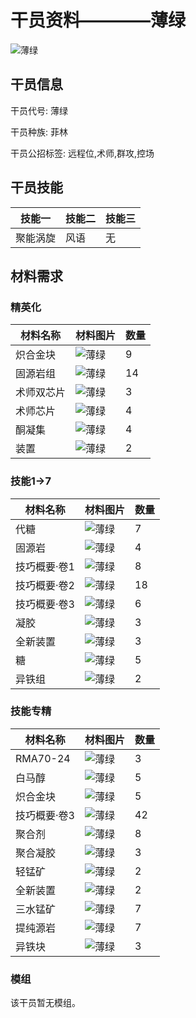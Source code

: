 # 干员资料————薄绿

![薄绿](./oprImages/薄绿.png)

## 干员信息

干员代号: 薄绿

干员种族: 菲林

干员公招标签: 远程位,术师,群攻,控场

## 干员技能

| 技能一       | 技能二   | 技能三 |
| ------------ | -------- | ------ |
| 聚能涡旋 | 风语 | 无 |

## 材料需求

### 精英化

| 材料名称      | 材料图片 | 数量  |
|---------|---------|-----|
| 炽合金块 | ![薄绿](./matIcons/炽合金块.png)  |   9  |
| 固源岩组 | ![薄绿](./matIcons/固源岩组.png)  |   14  |
| 术师双芯片 | ![薄绿](./matIcons/术师双芯片.png)  |   3  |
| 术师芯片 | ![薄绿](./matIcons/术师芯片.png)  |   4  |
| 酮凝集 | ![薄绿](./matIcons/酮凝集.png)  |   4  |
| 装置 | ![薄绿](./matIcons/装置.png)  |   2  |

### 技能1→7

| 材料名称      | 材料图片 | 数量  |
|---------|---------|-----|
| 代糖 | ![薄绿](./matIcons/代糖.png)  |   7  |
| 固源岩 | ![薄绿](./matIcons/固源岩.png)  |   4  |
| 技巧概要·卷1 | ![薄绿](./matIcons/技巧概要·卷1.png)  |   8  |
| 技巧概要·卷2 | ![薄绿](./matIcons/技巧概要·卷2.png)  |   18  |
| 技巧概要·卷3 | ![薄绿](./matIcons/技巧概要·卷3.png)  |   6  |
| 凝胶 | ![薄绿](./matIcons/凝胶.png)  |   3  |
| 全新装置 | ![薄绿](./matIcons/全新装置.png)  |   3  |
| 糖 | ![薄绿](./matIcons/糖.png)  |   5  |
| 异铁组 | ![薄绿](./matIcons/异铁组.png)  |   2  |

### 技能专精

| 材料名称      | 材料图片 | 数量  |
|---------|---------|-----|
| RMA70-24 | ![薄绿](./matIcons/RMA70-24.png)  |   3  |
| 白马醇 | ![薄绿](./matIcons/白马醇.png)  |   5  |
| 炽合金块 | ![薄绿](./matIcons/炽合金块.png)  |   5  |
| 技巧概要·卷3 | ![薄绿](./matIcons/技巧概要·卷3.png)  |   42  |
| 聚合剂 | ![薄绿](./matIcons/聚合剂.png)  |   8  |
| 聚合凝胶 | ![薄绿](./matIcons/聚合凝胶.png)  |   3  |
| 轻锰矿 | ![薄绿](./matIcons/轻锰矿.png)  |   2  |
| 全新装置 | ![薄绿](./matIcons/全新装置.png)  |   2  |
| 三水锰矿 | ![薄绿](./matIcons/三水锰矿.png)  |   7  |
| 提纯源岩 | ![薄绿](./matIcons/提纯源岩.png)  |   7  |
| 异铁块 | ![薄绿](./matIcons/异铁块.png)  |   3  |

### 模组

该干员暂无模组。
